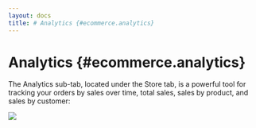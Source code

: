 ```yaml
---
layout: docs
title: # Analytics {#ecommerce.analytics}
---
```


# Analytics {#ecommerce.analytics}

The Analytics sub-tab, located under the Store tab, is a powerful tool
for tracking your orders by sales over time, total sales, sales by
product, and sales by customer:

![](assets/images/screenshots/ecommerce/sales_tab.png)
